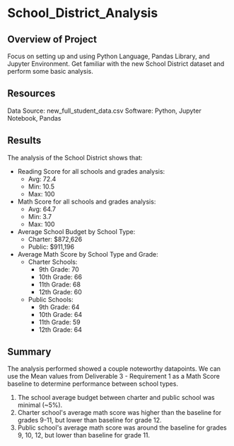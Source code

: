 # School_District_Analysis

## Overview of Project
Focus on setting up and using Python Language, Pandas Library, and Jupyter Environment. Get familiar with the new School District dataset and perform some basic analysis.

## Resources
Data Source: new_full_student_data.csv 
Software: Python, Jupyter Notebook, Pandas 

## Results
The analysis of the School District shows that:
- Reading Score for all schools and grades analysis:
    - Avg: 72.4
    - Min: 10.5
    - Max:  100
- Math Score for all schools and grades analysis:
    - Avg: 64.7
    - Min:  3.7
    - Max:  100
- Average School Budget by School Type:
    - Charter: $872,626
    - Public:  $911,196
- Average Math Score by School Type and Grade:
    - Charter Schools:
        - 9th  Grade: 70
        - 10th Grade: 66
        - 11th Grade: 68
        - 12th Grade: 60
    - Public Schools:
        - 9th  Grade: 64
        - 10th Grade: 64
        - 11th Grade: 59
        - 12th Grade: 64

## Summary
The analysis performed showed a couple noteworthy datapoints. We can use the Mean values from Deliverable 3 - Requirement 1 as a Math Score baseline to determine performance between school types. 
1. The school average budget between charter and public school was minimal (~5%).
2. Charter school's average math score was higher than the baseline for grades 9-11, but lower than baseline for grade 12.
3. Public school's average math score was around the baseline for grades 9, 10, 12, but lower than baseline for grade 11. 
